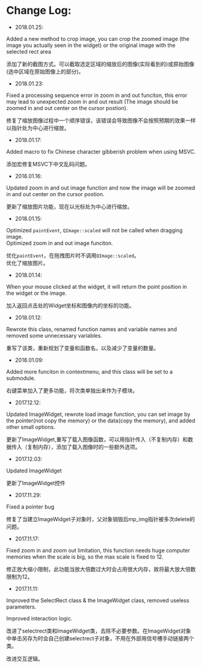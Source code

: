 # Change Log: #


- 2018.01.25:

Added a new method to crop image, you can crop the zoomed image (the image you actually seen in the widget) or the original image with the selected rect area     

添加了新的截图方式。可以截取选定区域的缩放后的图像(实际看到的)或原始图像(选中区域在原始图像上的部分)。     

- 2018.01.23:     

Fixed a processing sequence error in zoom in and out funciton, this error may lead to unexpected zoom in and out result (The image should be zoomed in and out center on the cursor postion).     

修复了缩放图像过程中一个顺序错误，该错误会导致图像不会按照预期的效果一样以指针处为中心进行缩放。      

- 2018.01.17:     

Added macro to fix Chinese character gibberish problem when using MSVC.     

添加宏修复MSVC下中文乱码问题。     

- 2018.01.16:

Updated zoom in and out image function and now the image will be zoomed in and out center on the cursor postion.      

更新了缩放图片功能，现在以光标处为中心进行缩放。     

- 2018.01.15:

Optimized `paintEvent`, `QImage::scaled` will not be called when dragging image.      
Optimized zoom in and out image funciton.     

优化`paintEvent`，在拖拽图片时不调用`QImage::scaled`。     
优化了缩放图片。       

- 2018.01.14:

When your mouse clicked at the widget, it will return the point position in the widget or the image.

加入返回点击处的Widget坐标和图像内的坐标的功能。      

- 2018.01.12:

Rewrote this class, renamed function names and variable names and removed some unnecessary variables.  

重写了该类，重新规划了变量和函数名，以及减少了变量的数量。     

- 2018.01.09: 
           
Added more funciton in contextmenu, and this class will be set to a submodule.           

右键菜单加入了更多功能，将次类单独出来作为子模块。        

- 2017.12.12:

Updated ImageWidget, rewrote load image function, you can set image by the pointer(not copy the memory) or the data(copy the memory), and added other small options.

更新了ImageWidget,重写了载入图像函数，可以用指针传入（不复制内存）和数据传入（复制内存），添加了载入图像时的一些额外选项。

- 2017.12.03:

Updated ImageWidget

更新了ImageWidget控件

- 2017.11.29:

Fixed a pointer bug

修复了当建立ImageWidget子对象时，父对象销毁后mp_img指针被多次delete的问题。

- 2017.11.17:

Fixed zoom in and zoom out limitation, this function needs huge computer memories when the scale is big, so the max scale is fixed to 12.

修正放大缩小限制，此功能当放大倍数过大时会占用很大内存，故将最大放大倍数限制为12。

- 2017.11.11:

Improved the SelectRect class & the ImageWidget class, removed useless parameters.

Improved interaction logic.

改进了selectrect类和ImageWidget类，去除不必要参数。在ImageWidget对象中单击另存为时会自己创建selectrect子对象，不用在外部用信号槽手动链接两个类。

改进交互逻辑。








